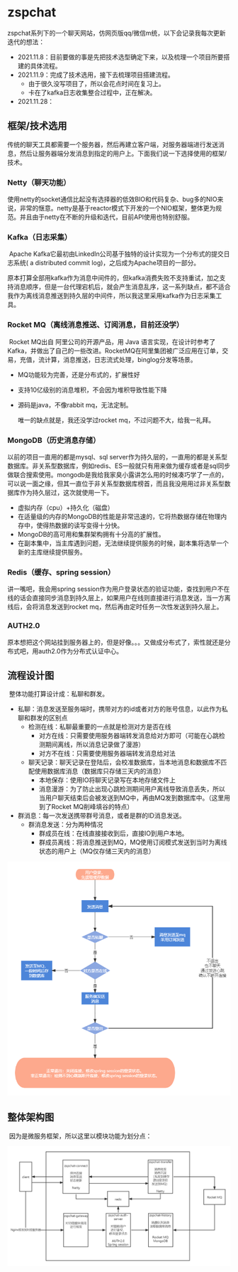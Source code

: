 # zspchat

​	zspchat系列下的一个聊天网站，仿网页版qq/微信m统，以下会记录我每次更新迭代的想法：

* 2021.11.8：目前要做的事是先把技术选型确定下来，以及梳理一个项目所要搭建的具体流程。
* 2021.11.9：完成了技术选用，接下去梳理项目搭建流程。
  * 由于很久没写项目了，所以会花点时间在复习上。
  * 卡在了kafka日志收集整合过程中，正在解决。
* 2021.11.28：

## 框架/技术选用

​	传统的聊天工具都需要一个服务器，然后再建立客户端，对服务器端进行发送消息，然后让服务器端分发消息到指定的用户上。下面我们说一下选择使用的框架/技术。

### Netty（聊天功能）

​	使用netty的socket通信比起没有选择器的低效BIO和代码复杂、bug多的NIO来说，非常的惬意。netty是基于reactor模式下开发的一个NIO框架，整体更为规范。并且由于netty在不断的升级和迭代，目前API使用也特别舒服。

### Kafka（日志采集）

​	Apache Kafka它最初由LinkedIn公司基于独特的设计实现为一个分布式的提交日志系统( a distributed commit log)，之后成为Apache项目的一部分。

​	原本打算全部用kafka作为消息中间件的，但kafka消费失败不支持重试，加之支持消息顺序，但是一台代理宕机后，就会产生消息乱序，这一系列缺点，都不适合我作为离线消息推送到持久层的中间件，所以我这里采用kafka作为日志采集工具。

### Rocket MQ（离线消息推送、订阅消息，目前还没学）

​	Rocket MQ出自 阿里公司的开源产品，用 Java 语言实现，在设计时参考了 Kafka，并做出了自己的一些改进。RocketMQ在阿里集团被广泛应用在订单，交易，充值，流计算，消息推送，日志流式处理，binglog分发等场景。

* MQ功能较为完善，还是分布式的，扩展性好

* 支持10亿级别的消息堆积，不会因为堆积导致性能下降

* 源码是java，不像rabbit mq，无法定制。

  唯一的缺点就是，我还没学过rocket mq，不过问题不大，给我一礼拜。

### MongoDB（历史消息存储）

  以前的项目一直用的都是mysql、sql server作为持久层的，一直用的都是关系型数据库。非关系型数据库，例如redis、ES一般就只有用来做为缓存或者是sql同步做联合搜索使用。mongodb是我给我家臭小露讲怎么用的时候凑巧学了一点的，可以说一面之缘，但其一直位于非关系型数据库榜首，而且我没用用过非关系型数据库作为持久层过，这次就使用一下。

* 虚拟内存（cpu）+持久化（磁盘）
* 在适量级的内存的MongoDB的性能是非常迅速的，它将热数据存储在物理内存中，使得热数据的读写变得十分快。
* MongoDB的高可用和集群架构拥有十分高的扩展性。
* 在副本集中，当主库遇到问题，无法继续提供服务的时候，副本集将选举一个新的主库继续提供服务。

### Redis（缓存、spring session）

  讲一嘴吧，我会用spring session作为用户登录状态的验证功能，查找到用户不在线的话会直接同步消息到持久层上，如果用户在线则直接进行消息发送，当一方离线后，会将消息发送到rocket mq，然后再由定时任务一次性发送到持久层上。

### AUTH2.0

  原本想把这个网站挂到服务器上的，但是好像。。。又做成分布式了，索性就还是分布式吧，用auth2.0作为分布式认证中心。



## 流程设计图

​	整体功能打算设计成：私聊和群发。

* 私聊：消息发送至服务端时，携带对方的id或者对方的账号信息，以此作为私聊和群发的区别点
  * 检测在线：私聊最重要的一点就是检测对方是否在线
    * 对方在线：只需要使用服务器端转发消息给对方即可（可能在心跳检测期间离线，所以消息记录做了漫游）
    * 对方不在线：只需要使用服务器端转发消息给对法
  * 聊天记录：聊天记录在登陆后，会校准数据库，当本地消息和数据库不匹配使用数据库消息（数据库只存储三天内的消息）
    *  本地保存：使用IO将聊天记录写在本地存储文件上
    * 消息漫游：为了防止出现心跳检测期间用户离线导致消息丢失，所以当用户聊天结束后会被发送到MQ中，再由MQ发到数据库中。（这里用到了Rocket MQ削峰填谷的特点）
* 群消息：每一次发送携带群号消息，或者是群的ID消息发送。
  * 群消息发送：分为两种情况
    * 群成员在线：在线直接接收到后，直接IO到用户本地。
    * 群成员离线：将消息推送到MQ，MQ使用订阅模式发送到当时为离线状态的用户上（MQ仅存储三天内的消息）

![zspchat流程图](README/zspchat流程图.png)

## 整体架构图

​	因为是微服务框架，所以这里以模块功能为划分点：

![zspchat架构图](README/zspchat架构图.jpg)
